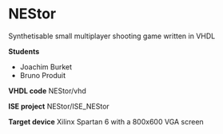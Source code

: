 # NEStor
Synthetisable small multiplayer shooting game written in VHDL

**Students**
- Joachim Burket
- Bruno Produit

**VHDL code**
NEStor/vhd

**ISE project**
NEStor/ISE_NEStor

**Target device**
Xilinx Spartan 6 with a 800x600 VGA screen
